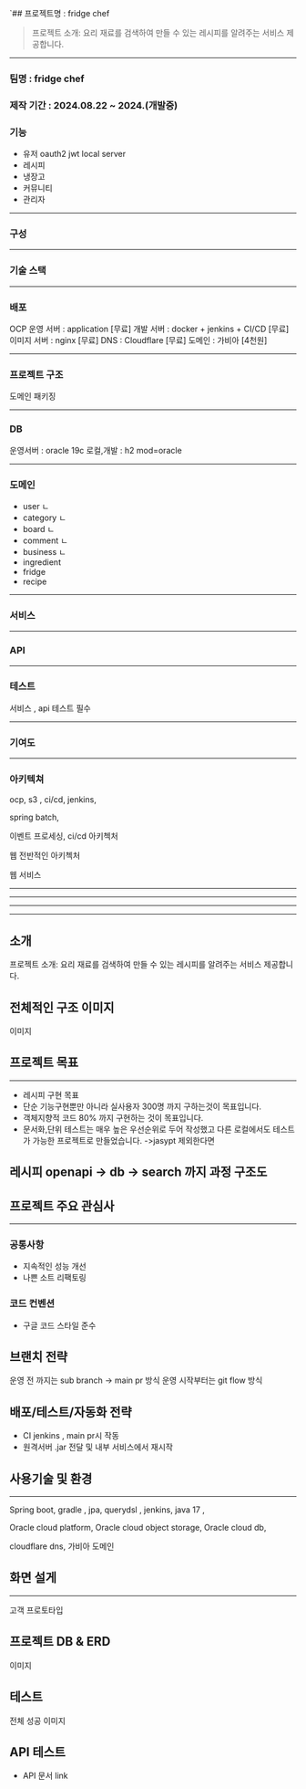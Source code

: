 `## 프로젝트명 :  fridge chef 

> 프로젝트 소개: 요리 재료를 검색하여 만들 수 있는 레시피를 알려주는 서비스 제공합니다.

---
### 팀명 : fridge chef

### 제작 기간 : 2024.08.22 ~ 2024.(개발중)

### 기능

- 유저 oauth2 jwt local server
- 레시피
- 냉장고
- 커뮤니티
- 관리자

---

### 구성

---

### 기술 스택

---

### 배포

OCP
운영 서버 : application  [무료]
개발 서버 : docker + jenkins + CI/CD [무료]
이미지 서버 : nginx [무료]
DNS : Cloudflare [무료]
도메인 : 가비아 [4천원]

---
### 프로젝트 구조 

도메인 패키징 


---
### DB
운영서버 : oracle 19c
로컬,개발 : h2 mod=oracle

---
### 도메인

- user ㄴ
- category ㄴ
- board ㄴ
- comment ㄴ
- business ㄴ
- ingredient
- fridge
- recipe

---

### 서비스

---

### API

---

### 테스트

서비스 , api 테스트 필수

---

### 기여도

---

### 아키텍쳐

ocp, s3 , ci/cd, jenkins,

spring batch,

이벤트 프로세싱, ci/cd 아키첵처

웹 전반적인 아키첵처

웹 서비스


---

---

---

---

소개
---

프로젝트 소개: 요리 재료를 검색하여 만들 수 있는 레시피를 알려주는 서비스 제공합니다.

전체적인 구조 이미지
---

이미지

## 프로젝트 목표
---

- 레시피 구현 목표
- 단순 기능구현뿐만 아니라 실사용자 300명 까지 구하는것이 목표입니다.
- 객체지향적 코드 80% 까지 구현하는 것이 목표입니다.
- 문서화,단위 테스트는 매우 높은 우선순위로 두어 작성했고 다른 로컬에서도 테스트가 가능한 프로젝트로 만들었습니다. ->jasypt 제외한다면

## 레시피 openapi -> db -> search 까지 과정 구조도

## 프로젝트 주요 관심사
---

### 공통사항

- 지속적인 성능 개선
- 나쁜 소트 리팩토링

### 코드 컨벤션

- 구글 코드 스타일 준수

## 브랜치 전략

운영 전 까지는 sub branch -> main pr 방식
운영 시작부터는 git flow 방식

## 배포/테스트/자동화 전략

- CI jenkins , main pr시 작동
- 원격서버 .jar 전달 및 내부 서비스에서 재시작

## 사용기술 및 환경
---
Spring boot, gradle , jpa, querydsl , jenkins, java 17 ,

Oracle cloud platform, Oracle cloud object storage, Oracle cloud db,

cloudflare dns, 가비아 도메인

## 화면 설게
---

고객 프로토타입

## 프로젝트 DB & ERD

이미지

## 테스트

전체 성공 이미지

## API 테스트

- API 문서 link


